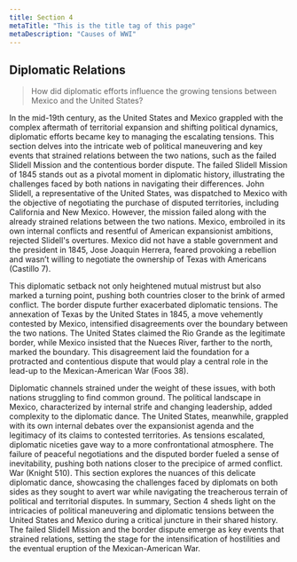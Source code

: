 ```yaml
---
title: Section 4
metaTitle: "This is the title tag of this page"
metaDescription: "Causes of WWI"
---
```

## Diplomatic Relations 

> How did diplomatic efforts influence the growing tensions between Mexico and the United States?

In the mid-19th century, as the United States and Mexico grappled with the complex aftermath of territorial expansion and shifting political dynamics, diplomatic efforts became key to managing the escalating tensions. This section delves into the intricate web of political maneuvering and key events that strained relations between the two nations, such as the failed Slidell Mission and the contentious border dispute.
The failed Slidell Mission of 1845 stands out as a pivotal moment in diplomatic history, illustrating the challenges faced by both nations in navigating their differences. John Slidell, a representative of the United States, was dispatched to Mexico with the objective of negotiating the purchase of disputed territories, including California and New Mexico. However, the mission failed along with the already strained relations between the two nations. Mexico, embroiled in its own internal conflicts and resentful of American expansionist ambitions, rejected Slidell's overtures. Mexico did not have a stable government and the president in 1845, Jose Joaquin Herrera, feared provoking a rebellion and wasn’t willing to negotiate the ownership of Texas with Americans (Castillo 7). 

This diplomatic setback not only heightened mutual mistrust but also marked a turning point, pushing both countries closer to the brink of armed conflict.
The border dispute further exacerbated diplomatic tensions. The annexation of Texas by the United States in 1845, a move vehemently contested by Mexico, intensified disagreements over the boundary between the two nations. The United States claimed the Rio Grande as the legitimate border, while Mexico insisted that the Nueces River, farther to the north, marked the boundary. This disagreement laid the foundation for a protracted and contentious dispute that would play a central role in the lead-up to the Mexican-American War (Foos 38). 

Diplomatic channels strained under the weight of these issues, with both nations struggling to find common ground. The political landscape in Mexico, characterized by internal strife and changing leadership, added complexity to the diplomatic dance. The United States, meanwhile, grappled with its own internal debates over the expansionist agenda and the legitimacy of its claims to contested territories.
As tensions escalated, diplomatic niceties gave way to a more confrontational atmosphere. The failure of peaceful negotiations and the disputed border fueled a sense of inevitability, pushing both nations closer to the precipice of armed conflict. War (Knight 510). This section explores the nuances of this delicate diplomatic dance, showcasing the challenges faced by diplomats on both sides as they sought to avert war while navigating the treacherous terrain of political and territorial disputes.
In summary, Section 4 sheds light on the intricacies of political maneuvering and diplomatic tensions between the United States and Mexico during a critical juncture in their shared history. The failed Slidell Mission and the border dispute emerge as key events that strained relations, setting the stage for the intensification of hostilities and the eventual eruption of the Mexican-American War.

